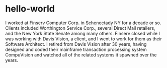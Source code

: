 # hello-world
I worked at Finserv Computer Corp. in Schenectady NY for a decade or so.  Clients included Worthington Service Corp., several Direct Mail retailers, and the New York State Senate among many others.
Finserv closed while I was working with Davis Vision, a client, and I went to work for them as their Software Architect. I retired from Davis Vision after 30 years, having designed and coded their mainframe transaction processing system CompuVision and watched all of the related systems it spawned over the years.
